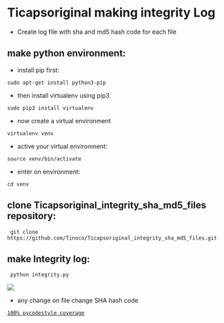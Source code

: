 # Ticapsoriginal making integrity Log 
* Create log file with sha and md5 hash code for each file

## make python environment:
* install pip first:
<pre><code>sudo apt-get install python3-pip
</code></pre>
* then install virtualenv using pip3
<pre><code>sudo pip3 install virtualenv 
</code></pre>
* now create a virtual environment
<pre><code>virtualenv venv
</code></pre>
* active your virtual environment:
<pre><code>source venv/bin/activate
</code></pre>
* enter on environment:
<pre><code>cd venv
</code></pre>

## clone Ticapsoriginal_integrity_sha_md5_files repository:
<pre><code> git clone https://github.com/Tinoco/Ticapsoriginal_integrity_sha_md5_files.git
</code></pre>

## make Integrity log:
<pre><code> python integrity.py
</code></pre>

![](https://ticapsoriginal.com/static/integrity.png)

* any change on file change SHA hash code

[`100% pycodestyle coverage`](https://pypi.org/project/pycodestyle/)
